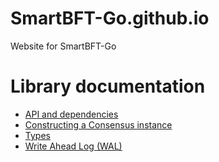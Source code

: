 # SmartBFT-Go.github.io
Website for SmartBFT-Go

# Library documentation
- [API and dependencies](godoc/pkg/github.com/SmartBFT-Go/consensus/pkg/api/index.html)
- [Constructing a Consensus instance](godoc/pkg/github.com/SmartBFT-Go/consensus/pkg/consensus/index.html)
- [Types](godoc/pkg/github.com/SmartBFT-Go/consensus/pkg/types/index.html)
- [Write Ahead Log (WAL)](godoc/pkg/github.com/SmartBFT-Go/consensus/pkg/wal/index.html)

